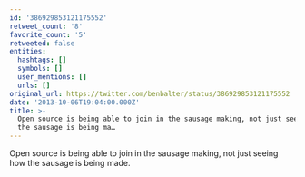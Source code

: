 ```yaml
---
id: '386929853121175552'
retweet_count: '8'
favorite_count: '5'
retweeted: false
entities:
  hashtags: []
  symbols: []
  user_mentions: []
  urls: []
original_url: https://twitter.com/benbalter/status/386929853121175552
date: '2013-10-06T19:04:00.000Z'
title: >-
  Open source is being able to join in the sausage making, not just seeing how
  the sausage is being ma…
---
```


Open source is being able to join in the sausage making, not just seeing how the sausage is being made.